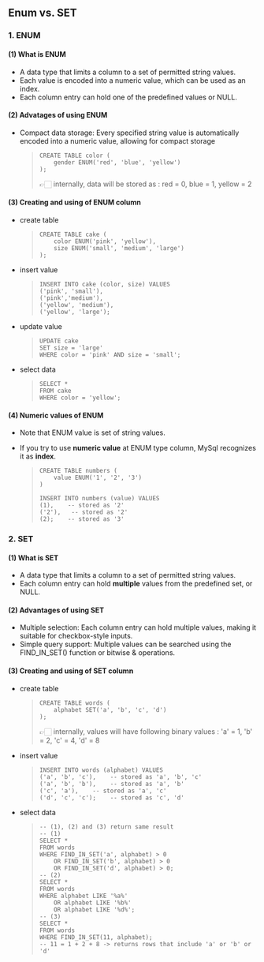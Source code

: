 ## Enum vs. SET

### 1. ENUM
#### (1) What is **ENUM**
- A data type that limits a column to a set of permitted string values.
- Each value is encoded into a numeric value, which can be used as an index.
- Each column entry can hold one of the predefined values or NULL.

#### (2) **Advatages** of using ENUM
- Compact data storage: Every specified string value is automatically encoded into a numeric value, allowing for compact storage
    
    > ``` mysql
    > CREATE TABLE color (
    >     gender ENUM('red', 'blue', 'yellow')
    > );
    > ```
    > 👉🏻  internally, data will be stored as :
    > red = 0, blue = 1, yellow = 2

#### (3) Creating and using of ENUM column
- create table
     
    > ```mysql
    > CREATE TABLE cake (
    >     color ENUM('pink', 'yellow'),
    >     size ENUM('small', 'medium', 'large')
    > );
    > ```
- insert value
     
    >```mysql
    > INSERT INTO cake (color, size) VALUES 
    > ('pink', 'small'),
    > ('pink','medium'),
    > ('yellow', 'medium'),
    > ('yellow', 'large');
    >```
- update value
     
    > ```mysql
    > UPDATE cake
    > SET size = 'large'
    > WHERE color = 'pink' AND size = 'small';
    > ```
- select data   
    > ```mysql
    > SELECT *
    > FROM cake
    > WHERE color = 'yellow';
    > ```

#### (4) Numeric values of ENUM
- Note that ENUM value is set of string values.
- If you try to use **numeric value** at ENUM type column, MySql recognizes it as **index**.
      
    > ```mysql
    > CREATE TABLE numbers (
    >     value ENUM('1', '2', '3')
    > )
    >
    > INSERT INTO numbers (value) VALUES
    > (1),    -- stored as '2'
    > ('2'),   -- stored as '2'
    > (2);    -- stored as '3'
    >```
   
### 2. SET
#### (1) What is **SET**
- A data type that limits a column to a set of permitted string values.
- Each column entry can hold **multiple** values from the predefined set, or NULL.

#### (2) **Advantages** of using SET
- Multiple selection: Each column entry can hold multiple values, making it suitable for checkbox-style inputs.
- Simple query support: Multiple values can be searched using the FIND_IN_SET() function or bitwise & operations.

#### (3) Creating and using of SET column
- create table
     
    > ```mysql
    > CREATE TABLE words (
    >     alphabet SET('a', 'b', 'c', 'd')
    > );
    > ```
    > 👉🏻 internally, values will have following binary values :
    > 'a' = 1, 'b' = 2, 'c' = 4, 'd' = 8
- insert value
     
    >```mysql
    > INSERT INTO words (alphabet) VALUES 
    > ('a', 'b', 'c'),    -- stored as 'a', 'b', 'c'
    > ('a', 'b', 'b'),    -- stored as 'a', 'b'
    > ('c', 'a'),    -- stored as 'a', 'c'
    > ('d', 'c', 'c');    -- stored as 'c', 'd'
    >```
- select data   
    > ```mysql
    > -- (1), (2) and (3) return same result
    > -- (1)
    > SELECT *
    > FROM words
    > WHERE FIND_IN_SET('a', alphabet) > 0
    >     OR FIND_IN_SET('b', alphabet) > 0
    >     OR FIND_IN_SET('d', alphabet) > 0;
    > -- (2)
    > SELECT *
    > FROM words
    > WHERE alphabet LIKE '%a%'
    >     OR alphabet LIKE '%b%'
    >     OR alphabet LIKE '%d%';
    > -- (3)
    > SELECT *
    > FROM words
    > WHERE FIND_IN_SET(11, alphabet);
    > -- 11 = 1 + 2 + 8 -> returns rows that include 'a' or 'b' or 'd'
    > ```

